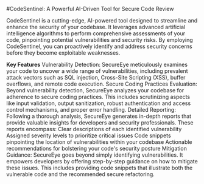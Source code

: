 #CodeSentinel: A Powerful AI-Driven Tool for Secure Code Review

CodeSentinel is a cutting-edge, AI-powered tool designed to streamline and enhance the security of your codebase. It leverages advanced artificial intelligence algorithms to perform comprehensive assessments of your code, pinpointing potential vulnerabilities and security risks. By employing CodeSentinel, you can proactively identify and address security concerns before they become exploitable weaknesses.

**Key Features**
Vulnerability Detection: SecureEye meticulously examines your code to uncover a wide range of vulnerabilities, including prevalent attack vectors such as SQL injection, Cross-Site Scripting (XSS), buffer overflows, and remote code execution.
Secure Coding Practices Evaluation: Beyond vulnerability detection, SecureEye analyzes your codebase for adherence to secure coding practices. This includes scrutinizing aspects like input validation, output sanitization, robust authentication and access control mechanisms, and proper error handling.
Detailed Reporting: Following a thorough analysis, SecureEye generates in-depth reports that provide valuable insights for developers and security professionals. These reports encompass:
Clear descriptions of each identified vulnerability
Assigned severity levels to prioritize critical issues
Code snippets pinpointing the location of vulnerabilities within your codebase
Actionable recommendations for bolstering your code's security posture
Mitigation Guidance: SecureEye goes beyond simply identifying vulnerabilities. It empowers developers by offering step-by-step guidance on how to mitigate these issues. This includes providing code snippets that illustrate both the vulnerable code and the recommended secure refactoring.